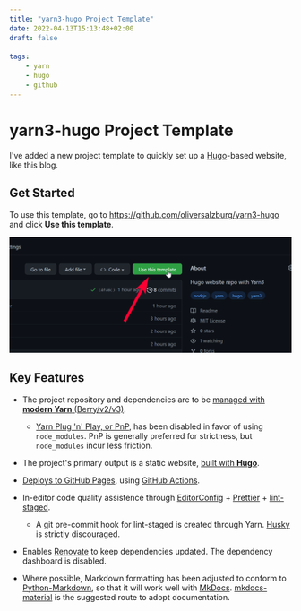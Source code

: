 ```yaml
---
title: "yarn3-hugo Project Template"
date: 2022-04-13T15:13:48+02:00
draft: false

tags:
    - yarn
    - hugo
    - github
---
```


# yarn3-hugo Project Template

I've added a new project template to quickly set up a [Hugo](https://gohugo.io)-based website, like this blog.

## Get Started

To use this template, go to <https://github.com/oliversalzburg/yarn3-hugo> and click **Use this template**.

![image-20220413170311704](index.assets/image-20220413164242376.png)

## Key Features

-   The project repository and dependencies are to be [managed with **modern Yarn** (Berry/v2/v3)](https://yarnpkg.com/).

    -   [Yarn Plug 'n' Play, or PnP](https://yarnpkg.com/features/pnp), has been disabled in favor of using `node_modules`. PnP is generally preferred for strictness, but `node_modules` incur less friction.

-   The project's primary output is a static website, [built with **Hugo**](https://gohugo.io/).

-   [Deploys to GitHub Pages](https://pages.github.com/), using [GitHub Actions](https://github.com/features/actions).

-   In-editor code quality assistence through [EditorConfig](https://editorconfig.org/) + [Prettier](https://prettier.io/) + [lint-staged](https://github.com/okonet/lint-staged).

    -   A git pre-commit hook for lint-staged is created through Yarn. [Husky](https://github.com/typicode/husky) is strictly discouraged.

-   Enables [Renovate](https://github.com/renovatebot/renovate) to keep dependencies updated. The dependency dashboard is disabled.

-   Where possible, Markdown formatting has been adjusted to conform to [Python-Markdown](https://python-markdown.github.io/#differences), so that it will work well with [MkDocs](https://www.mkdocs.org/). [mkdocs-material](https://squidfunk.github.io/mkdocs-material/) is the suggested route to adopt documentation.
